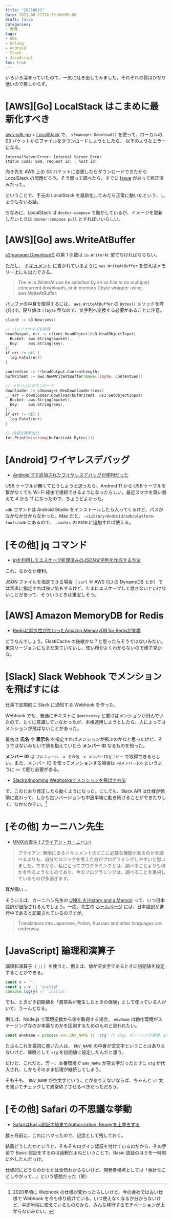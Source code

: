 ```yaml
---
title: "20210821"
date: 2021-08-21T16:35:00+09:00
draft: false
categories:
- 開発
tags:
- AWS
- Golang
- Android
- Slack
- JavaScript
toc: true
---
```


いろいろ溜まっていたので、一気に吐き出してみました。それぞれの質はかなり低いので悪しからず。

# [AWS][Go] LocalStack はこまめに最新化すべき

[aws-sdk-go](https://github.com/aws/aws-sdk-go) + [LocalStack](https://github.com/localstack/localstack) で、 `s3manager.Download()` を使って、ローカルの S3 バケットからファイルをダウンロードしようとしたら、 以下のようなエラーになる。

```
InternalServerError: Internal Server Error
status code: 500, request id: , host id:
```

向き先を AWS 上の S3 バケットに変更したらダウンロードできたから LocalStack の問題だろう。そう思って調べたら、すでに [Issue](https://github.com/localstack/localstack/issues/3160) があって修正済みだった。

ということで、手元の LocalStack を最新化してみたら正常に動いたという、しょうもないお話。

ちなみに、LocalStack は `docker-compose` で動かしているが、イメージを更新したいときは `docker-compose pull` とすればいいらしい。

# [AWS][Go] aws.WriteAtBuffer

[s3manager.Download()](https://docs.aws.amazon.com/sdk-for-go/api/service/s3/s3manager/#Downloader.Download) の第 1 引数は `io.WriterAt` 型でなければならない。

ただし、 [ドキュメント](https://docs.aws.amazon.com/sdk-for-go/api/aws/#WriteAtBuffer) に書かれているように `aws.WriteAtBuffer` を使えばメモリー上にも出力できる。

> The w io.WriterAt can be satisfied by an os.File to do multipart concurrent downloads, or in memory []byte wrapper using aws.WriteAtBuffer.

バッファの中身を取得するには、 `aws.WriteAtBuffer` の `Bytes()` メソッドを呼び出す。戻り値は `[]byte` 型なので、文字列へ変換する必要があることに注意。

```go
client := s3.New(sess)

// バッファサイズを取得
headOutput, err := client.HeadObject(&s3.HeadObjectInput{
  Bucket: aws.String(bucket),
  Key:    aws.String(key),
})
if err != nil {
  log.Fatal(err)
}

contentLen := *(headOutput.ContentLength)
bufWriteAt := aws.NewWriteAtBuffer(make([]byte, contentLen))

// メモリ上にダウンロード
downloader := s3manager.NewDownloader(sess)
_, err = downloader.Download(bufWriteAt, &s3.GetObjectInput{
  Bucket: aws.String(bucket),
  Key:    aws.String(key),
})
if err != nil {
  log.Fatal(err)
}

// 内容を標準出力
fmt.Println(string(bufWriteAt.Bytes()))
```

# [Android] ワイヤレスデバッグ

- [Android 11で追加されたワイヤレスデバッグが便利だった](https://zenn.dev/ik11235/articles/android-wireless-debug)

USB ケーブルが無くてどうしようと思ったら、Android 11 から USB ケーブルを繋がなくても Wi-Fi 経由で接続できるようになったらしい。最近スマホを買い替えて 4 から 11 になったので、ちょうどよかった。

`adb` コマンドは Android Studio をインストールしたら入ってくるけど、パスがなかなか分からなかった。Mac だと、 `~/Library/Android/sdk/platform-tools/adb` にあるので、 `.bashrc` の `PATH` に追加すれば使える。

# [その他] jq コマンド

- [jqを利用してエスケープ処理済みのJSON文字列を作成する方法](https://dev.classmethod.jp/articles/how-to-create-an-escaped-json-string-using-jq/)

これ、なかなか便利。

JSON ファイルを指定できる場合（ `curl` や AWS CLI の DynamoDB とか）では素直に指定すれば良い気もするけど、たまにエスケープして渡さないといけないことがあって、そういうときは重宝しそう。

# [AWS] Amazon MemoryDB for Redis

- [Redisに耐久性が加わったAmazon MemoryDB for Redisが登場](https://dev.classmethod.jp/articles/aws-release-durable-redis-amazon-memorydb-for-redis/)

どうなんでしょう。ElastiCache の後継かな？と思ったらそうではないみたい。東京リージョンにもまだ来ていないし、使い所がよくわからないので様子見かな。

# [Slack] Slack Webhook でメンションを飛ばすには

仕事で定期的に Slack に通知する Webhook を作った。

Webhook でも、普通にテキストに `@aminevsky` と書けばメンションが飛んでいたので、とくに意識していなかったが、本格運用しようとしたら、人によってはメンションが飛ばないことがあった。

最初は **氏名** や **表示名** を指定すればメンションが飛ぶのかなと思ったけど、そうではないみたいで頭を抱えていたら **メンバー ID** なるものを知った。

**メンバー ID** は `プロフィール -> その他 -> メンバーIDをコピー` で取得できるらしい。また、メンバー ID を使ってメンションする場合は `<@メンバーID>` というように `<>` で囲む必要がある。

- [SlackのIncoming Webhooksでメンションを飛ばす方法](https://qiita.com/ryo-yamaoka/items/7677ee4486cf395ce9bc)

で、このとおり修正したら動くようになった。にしても、Slack API は仕様が頻繁に変わって、しかも古いバージョンも中途半端に動き続けることができたりして、なかなか辛い。[^1]

[^1]: 2020年頃に Webhook の仕様が変わったらしいけど、今の会社では古い仕様で Webhook を今も作り続けている。いつ使えなくなるか分からないけど、中途半端に使えているものだから、みんな移行するモチベーションが上がらないみたい。

# [その他] カーニハン先生

- [UNIXの誕生 (ブライアン・カーニハン)](https://okuranagaimo.blogspot.com/2021/08/unix.html)

> ブライアン: 無限にあるドキュメントのどこに必要な機能があるのか​​を調べるよりも、自分でロジックを考えた方がプログラミングしやすいと思いました。ですから、私にとってプログラミングとは、調べることよりも何かを作るようなものであり、今のプログラミングは、調べることを重視しているものが多過ぎます。

耳が痛い...

そういえば、カーニハン先生の [UNIX: A History and a Memoir](https://www.amazon.co.jp/UNIX-History-Memoir-Brian-Kernighan/dp/1695978552) って、いつ日本語訳が出版されるんでしょう。一応、先生の [ホームページ](https://www.cs.princeton.edu/~bwk/) には、日本語訳が進行中であると記載されているのですが。

>  Translations into Japanese, Polish, Russian and other languages are underway.

# [JavaScript] 論理和演算子

論理和演算子（ `||` ）を使うと、例えば、値が空文字であるときに初期値を設定することができる。

```javascript
const x = '';
const y = x || 'initial'
console.log(y) // 'initial'
```

でも、ときどき初期値を「異常系が発生したときの保険」として使っている人がいて、うーんとなる。

例えば、Node.js で環境変数から値を取得する場合。 `envName` は動作環境がステージングなのか本番なのかを区別するためのものと思われたい。

```javascript
const envName = process.env.ENV_NAME || 'stg' // stg: ステージング環境、prod: 本番環境
```

たぶんこれを最初に書いた人は、 `ENV_NAME` の中身が空文字ということはありえないけど、保険として `stg` を初期値に設定したんだと思う。

だけど、これだと、万一、本番環境で `ENV_NAME` が空文字だったときに `stg` が代入され、しかもそのまま処理が継続してしまう。

そもそも、 `ENV_NAME` が空文字ということがありえないならば、ちゃんと `if` 文を書いてチェックして異常終了させるべきだっただろう。

# [その他] Safari の不思議な挙動

- [SafariはBasic認証の結果でAuthorization: Bearerを上書きする](https://qiita.com/ksakiyama134/items/efad0e48464e0f501d76)

数ヶ月前に、これにハマったので、記念として残しておく。

結局どうしたかというと、そもそもログイン認証を付けているのだから、その手前で Basic 認証をするのは過剰だよねということで、Basic 認証のほうを一時的に外したんだっけ。

仕様的にどうなのかとかは全然わからないけど、開発者視点としては「余計なことしやがって...」という感想だった（笑）
